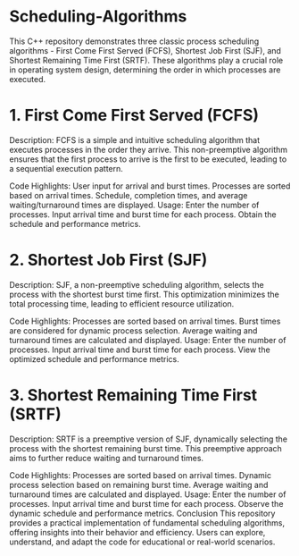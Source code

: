 # Scheduling-Algorithms
This C++ repository demonstrates three classic process scheduling algorithms - First Come First Served (FCFS), Shortest Job First (SJF), and Shortest Remaining Time First (SRTF). These algorithms play a crucial role in operating system design, determining the order in which processes are executed.

# 1. First Come First Served (FCFS)
Description:
FCFS is a simple and intuitive scheduling algorithm that executes processes in the order they arrive. This non-preemptive algorithm ensures that the first process to arrive is the first to be executed, leading to a sequential execution pattern.

Code Highlights:
User input for arrival and burst times.
Processes are sorted based on arrival times.
Schedule, completion times, and average waiting/turnaround times are displayed.
Usage:
Enter the number of processes.
Input arrival time and burst time for each process.
Obtain the schedule and performance metrics.
# 2. Shortest Job First (SJF)
Description:
SJF, a non-preemptive scheduling algorithm, selects the process with the shortest burst time first. This optimization minimizes the total processing time, leading to efficient resource utilization.

Code Highlights:
Processes are sorted based on arrival times.
Burst times are considered for dynamic process selection.
Average waiting and turnaround times are calculated and displayed.
Usage:
Enter the number of processes.
Input arrival time and burst time for each process.
View the optimized schedule and performance metrics.
# 3. Shortest Remaining Time First (SRTF)
Description:
SRTF is a preemptive version of SJF, dynamically selecting the process with the shortest remaining burst time. This preemptive approach aims to further reduce waiting and turnaround times.

Code Highlights:
Processes are sorted based on arrival times.
Dynamic process selection based on remaining burst time.
Average waiting and turnaround times are calculated and displayed.
Usage:
Enter the number of processes.
Input arrival time and burst time for each process.
Observe the dynamic schedule and performance metrics.
Conclusion
This repository provides a practical implementation of fundamental scheduling algorithms, offering insights into their behavior and efficiency. Users can explore, understand, and adapt the code for educational or real-world scenarios.
